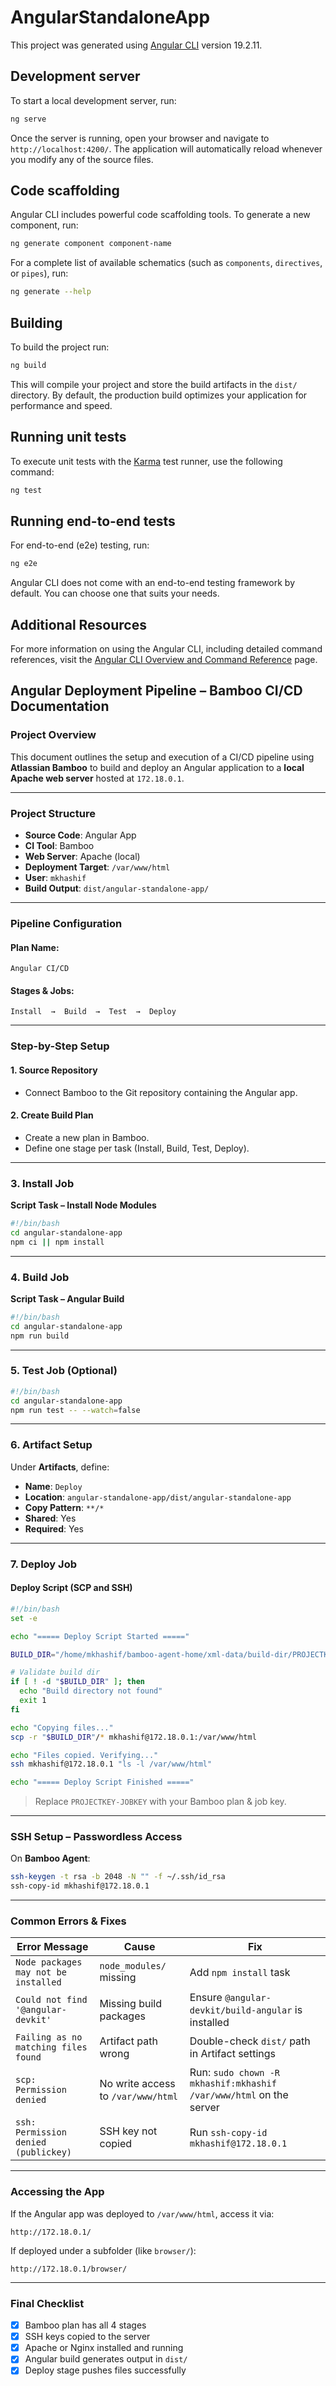 # AngularStandaloneApp

This project was generated using [Angular CLI](https://github.com/angular/angular-cli) version 19.2.11.

## Development server

To start a local development server, run:

```bash
ng serve
```

Once the server is running, open your browser and navigate to `http://localhost:4200/`. The application will automatically reload whenever you modify any of the source files.

## Code scaffolding

Angular CLI includes powerful code scaffolding tools. To generate a new component, run:

```bash
ng generate component component-name
```

For a complete list of available schematics (such as `components`, `directives`, or `pipes`), run:

```bash
ng generate --help
```

## Building

To build the project run:

```bash
ng build
```

This will compile your project and store the build artifacts in the `dist/` directory. By default, the production build optimizes your application for performance and speed.

## Running unit tests

To execute unit tests with the [Karma](https://karma-runner.github.io) test runner, use the following command:

```bash
ng test
```

## Running end-to-end tests

For end-to-end (e2e) testing, run:

```bash
ng e2e
```

Angular CLI does not come with an end-to-end testing framework by default. You can choose one that suits your needs.

## Additional Resources

For more information on using the Angular CLI, including detailed command references, visit the [Angular CLI Overview and Command Reference](https://angular.dev/tools/cli) page.





## Angular Deployment Pipeline – Bamboo CI/CD Documentation

### Project Overview
This document outlines the setup and execution of a CI/CD pipeline using **Atlassian Bamboo** to build and deploy an Angular application to a **local Apache web server** hosted at `172.18.0.1`.

---

### Project Structure
- **Source Code**: Angular App
- **CI Tool**: Bamboo
- **Web Server**: Apache (local)
- **Deployment Target**: `/var/www/html`
- **User**: `mkhashif`
- **Build Output**: `dist/angular-standalone-app/`

---

### Pipeline Configuration

#### Plan Name:
`Angular CI/CD`

#### Stages & Jobs:
```
Install  →  Build  →  Test  →  Deploy
```

---

### Step-by-Step Setup

#### 1. Source Repository
- Connect Bamboo to the Git repository containing the Angular app.

#### 2. Create Build Plan
- Create a new plan in Bamboo.
- Define one stage per task (Install, Build, Test, Deploy).

---

### 3. Install Job
**Script Task – Install Node Modules**
```bash
#!/bin/bash
cd angular-standalone-app
npm ci || npm install
```

---

### 4. Build Job
**Script Task – Angular Build**
```bash
#!/bin/bash
cd angular-standalone-app
npm run build
```

---

### 5. Test Job (Optional)
```bash
#!/bin/bash
cd angular-standalone-app
npm run test -- --watch=false
```

---

### 6. Artifact Setup
Under **Artifacts**, define:

- **Name**: `Deploy`
- **Location**: `angular-standalone-app/dist/angular-standalone-app`
- **Copy Pattern**: `**/*`
- **Shared**: Yes
- **Required**: Yes

---

### 7. Deploy Job

#### Deploy Script (SCP and SSH)
```bash
#!/bin/bash
set -e

echo "===== Deploy Script Started ====="

BUILD_DIR="/home/mkhashif/bamboo-agent-home/xml-data/build-dir/PROJECTKEY-JOBKEY/dist/angular-standalone-app"

# Validate build dir
if [ ! -d "$BUILD_DIR" ]; then
  echo "Build directory not found"
  exit 1
fi

echo "Copying files..."
scp -r "$BUILD_DIR"/* mkhashif@172.18.0.1:/var/www/html

echo "Files copied. Verifying..."
ssh mkhashif@172.18.0.1 "ls -l /var/www/html"

echo "===== Deploy Script Finished ====="
```
> Replace `PROJECTKEY-JOBKEY` with your Bamboo plan & job key.

---

### SSH Setup – Passwordless Access
On **Bamboo Agent**:
```bash
ssh-keygen -t rsa -b 2048 -N "" -f ~/.ssh/id_rsa
ssh-copy-id mkhashif@172.18.0.1
```

---

### Common Errors & Fixes

| Error Message | Cause | Fix |
|---------------|-------|-----|
| `Node packages may not be installed` | `node_modules/` missing | Add `npm install` task |
| `Could not find '@angular-devkit'` | Missing build packages | Ensure `@angular-devkit/build-angular` is installed |
| `Failing as no matching files found` | Artifact path wrong | Double-check `dist/` path in Artifact settings |
| `scp: Permission denied` | No write access to `/var/www/html` | Run: `sudo chown -R mkhashif:mkhashif /var/www/html` on the server |
| `ssh: Permission denied (publickey)` | SSH key not copied | Run `ssh-copy-id mkhashif@172.18.0.1` |

---

### Accessing the App
If the Angular app was deployed to `/var/www/html`, access it via:
```url
http://172.18.0.1/
```

If deployed under a subfolder (like `browser/`):
```url
http://172.18.0.1/browser/
```

---

### Final Checklist
- [x] Bamboo plan has all 4 stages
- [x] SSH keys copied to the server
- [x] Apache or Nginx installed and running
- [x] Angular build generates output in `dist/`
- [x] Deploy stage pushes files successfully
